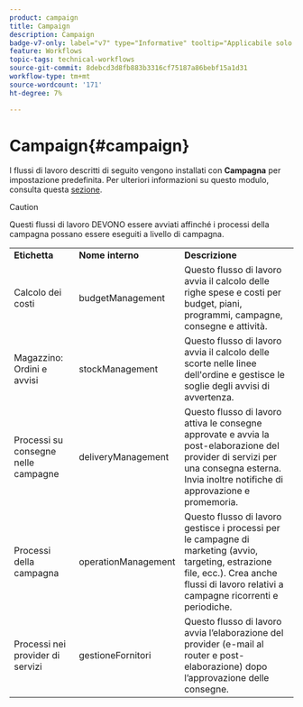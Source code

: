 ```yaml
---
product: campaign
title: Campaign
description: Campaign
badge-v7-only: label="v7" type="Informative" tooltip="Applicabile solo a Campaign Classic v7"
feature: Workflows
topic-tags: technical-workflows
source-git-commit: 8debcd3d8fb883b3316cf75187a86bebf15a1d31
workflow-type: tm+mt
source-wordcount: '171'
ht-degree: 7%

---
```



# Campaign{#campaign}



I flussi di lavoro descritti di seguito vengono installati con **Campagna** per impostazione predefinita. Per ulteriori informazioni su questo modulo, consulta questa [sezione](../../campaign/using/designing-marketing-campaigns.md).

>[!CAUTION]
>
>Questi flussi di lavoro DEVONO essere avviati affinché i processi della campagna possano essere eseguiti a livello di campagna.

<table> 
 <tbody> 
  <tr> 
   <td> <strong>Etichetta</strong><br /> </td> 
   <td> <strong>Nome interno</strong><br /> </td> 
   <td> <strong>Descrizione</strong><br /> </td> 
  </tr> 
  <tr> 
   <td> <span class="uicontrol">Calcolo dei costi</span> <br /> </td> 
   <td> <span class="uicontrol">budgetManagement</span> <br /> </td> 
   <td> Questo flusso di lavoro avvia il calcolo delle righe spese e costi per budget, piani, programmi, campagne, consegne e attività.<br /> </td> 
  </tr> 
  <tr> 
   <td> <span class="uicontrol">Magazzino: Ordini e avvisi</span> <br /> </td> 
   <td> <span class="uicontrol">stockManagement</span> <br /> </td> 
   <td> Questo flusso di lavoro avvia il calcolo delle scorte nelle linee dell'ordine e gestisce le soglie degli avvisi di avvertenza.<br /> </td> 
  </tr> 
  <tr> 
   <td> <span class="uicontrol">Processi su consegne nelle campagne</span> <br /> </td> 
   <td> <span class="uicontrol">deliveryManagement</span> <br /> </td> 
   <td> Questo flusso di lavoro attiva le consegne approvate e avvia la post-elaborazione del provider di servizi per una consegna esterna. Invia inoltre notifiche di approvazione e promemoria.<br /> </td> 
  </tr> 
  <tr> 
   <td> <span class="uicontrol">Processi della campagna</span> <br /> </td> 
   <td> <span class="uicontrol">operationManagement</span> <br /> </td> 
   <td> Questo flusso di lavoro gestisce i processi per le campagne di marketing (avvio, targeting, estrazione file, ecc.). Crea anche flussi di lavoro relativi a campagne ricorrenti e periodiche.<br /> </td> 
  </tr> 
  <tr> 
   <td> <span class="uicontrol">Processi nei provider di servizi</span> <br /> </td> 
   <td> <span class="uicontrol">gestioneFornitori</span> <br /> </td> 
   <td> Questo flusso di lavoro avvia l’elaborazione del provider (e-mail al router e post-elaborazione) dopo l’approvazione delle consegne. <br /> </td> 
  </tr> 
 </tbody> 
</table>

